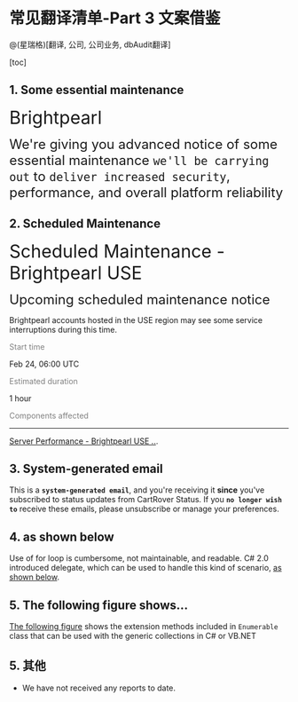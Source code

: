 # 常见翻译清单-Part 3 文案借鉴
@(星瑞格)[翻译, 公司, 公司业务, dbAudit翻译]

[toc]


## 1.  Some essential maintenance

<font size=6> Brightpearl  </font>

<font size =5> We're giving you advanced notice of some essential maintenance `we'll be carrying out` to `deliver increased security`, performance, and overall platform reliability </font>


## 2. Scheduled Maintenance

<font size=6> Scheduled Maintenance -  Brightpearl USE </font>

<font size =5> Upcoming scheduled maintenance notice</font>

Brightpearl accounts hosted in the USE region may see some service interruptions during this time.

<font color=gray>Start time</font>

Feb 24, 06:00 UTC

<font color = gray>Estimated duration</font>

1 hour

<font color=gray>Components affected</font>

************


[Server Performance - Brightpearl USE ..](https://status.brightpearl.com/).


## 3. System-generated email

This is a **`system-generated email`**, and you're receiving it **since** you've subscribed to status updates from CartRover Status. If you **`no longer wish to`** receive these emails, please unsubscribe or manage your preferences.

## 4.  as shown below

Use of for loop is cumbersome, not maintainable, and readable. C# 2.0 introduced delegate, which can be used to handle this kind of scenario, [as shown below](https://www.tutorialsteacher.com/linq/why-linq).

## 5. The following figure shows...

[The following figure](https://www.tutorialsteacher.com/linq/linq-api) shows the extension methods included in `Enumerable` class that can be used with the generic collections in C# or VB.NET

## 5. 其他

-  We have not received any reports to date.